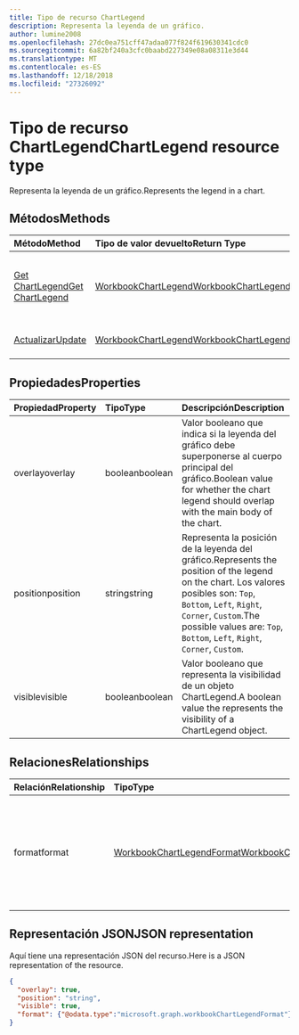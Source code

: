 ```yaml
---
title: Tipo de recurso ChartLegend
description: Representa la leyenda de un gráfico.
author: lumine2008
ms.openlocfilehash: 27dc0ea751cff47adaa077f824f619630341cdc0
ms.sourcegitcommit: 6a82bf240a3cfc0baabd227349e08a08311e3d44
ms.translationtype: MT
ms.contentlocale: es-ES
ms.lasthandoff: 12/18/2018
ms.locfileid: "27326092"
---
```

# <a name="chartlegend-resource-type"></a><span data-ttu-id="ed6ae-103">Tipo de recurso ChartLegend</span><span class="sxs-lookup"><span data-stu-id="ed6ae-103">ChartLegend resource type</span></span>

<span data-ttu-id="ed6ae-104">Representa la leyenda de un gráfico.</span><span class="sxs-lookup"><span data-stu-id="ed6ae-104">Represents the legend in a chart.</span></span>


## <a name="methods"></a><span data-ttu-id="ed6ae-105">Métodos</span><span class="sxs-lookup"><span data-stu-id="ed6ae-105">Methods</span></span>

| <span data-ttu-id="ed6ae-106">Método</span><span class="sxs-lookup"><span data-stu-id="ed6ae-106">Method</span></span>           | <span data-ttu-id="ed6ae-107">Tipo de valor devuelto</span><span class="sxs-lookup"><span data-stu-id="ed6ae-107">Return Type</span></span>    |<span data-ttu-id="ed6ae-108">Descripción</span><span class="sxs-lookup"><span data-stu-id="ed6ae-108">Description</span></span>|
|:---------------|:--------|:----------|
|[<span data-ttu-id="ed6ae-109">Get ChartLegend</span><span class="sxs-lookup"><span data-stu-id="ed6ae-109">Get ChartLegend</span></span>](../api/chartlegend-get.md) | [<span data-ttu-id="ed6ae-110">WorkbookChartLegend</span><span class="sxs-lookup"><span data-stu-id="ed6ae-110">WorkbookChartLegend</span></span>](chartlegend.md) |<span data-ttu-id="ed6ae-111">Lee las propiedades y relaciones del objeto chartLegend.</span><span class="sxs-lookup"><span data-stu-id="ed6ae-111">Read properties and relationships of chartLegend object.</span></span>|
|[<span data-ttu-id="ed6ae-112">Actualizar</span><span class="sxs-lookup"><span data-stu-id="ed6ae-112">Update</span></span>](../api/chartlegend-update.md) | [<span data-ttu-id="ed6ae-113">WorkbookChartLegend</span><span class="sxs-lookup"><span data-stu-id="ed6ae-113">WorkbookChartLegend</span></span>](chartlegend.md) |<span data-ttu-id="ed6ae-114">Actualiza el objeto ChartLegend.</span><span class="sxs-lookup"><span data-stu-id="ed6ae-114">Update ChartLegend object.</span></span> |

## <a name="properties"></a><span data-ttu-id="ed6ae-115">Propiedades</span><span class="sxs-lookup"><span data-stu-id="ed6ae-115">Properties</span></span>
| <span data-ttu-id="ed6ae-116">Propiedad</span><span class="sxs-lookup"><span data-stu-id="ed6ae-116">Property</span></span>     | <span data-ttu-id="ed6ae-117">Tipo</span><span class="sxs-lookup"><span data-stu-id="ed6ae-117">Type</span></span>   |<span data-ttu-id="ed6ae-118">Descripción</span><span class="sxs-lookup"><span data-stu-id="ed6ae-118">Description</span></span>|
|:---------------|:--------|:----------|
|<span data-ttu-id="ed6ae-119">overlay</span><span class="sxs-lookup"><span data-stu-id="ed6ae-119">overlay</span></span>|<span data-ttu-id="ed6ae-120">boolean</span><span class="sxs-lookup"><span data-stu-id="ed6ae-120">boolean</span></span>|<span data-ttu-id="ed6ae-121">Valor booleano que indica si la leyenda del gráfico debe superponerse al cuerpo principal del gráfico.</span><span class="sxs-lookup"><span data-stu-id="ed6ae-121">Boolean value for whether the chart legend should overlap with the main body of the chart.</span></span>|
|<span data-ttu-id="ed6ae-122">position</span><span class="sxs-lookup"><span data-stu-id="ed6ae-122">position</span></span>|<span data-ttu-id="ed6ae-123">string</span><span class="sxs-lookup"><span data-stu-id="ed6ae-123">string</span></span>|<span data-ttu-id="ed6ae-124">Representa la posición de la leyenda del gráfico.</span><span class="sxs-lookup"><span data-stu-id="ed6ae-124">Represents the position of the legend on the chart.</span></span> <span data-ttu-id="ed6ae-125">Los valores posibles son: `Top`, `Bottom`, `Left`, `Right`, `Corner`, `Custom`.</span><span class="sxs-lookup"><span data-stu-id="ed6ae-125">The possible values are: `Top`, `Bottom`, `Left`, `Right`, `Corner`, `Custom`.</span></span>|
|<span data-ttu-id="ed6ae-126">visible</span><span class="sxs-lookup"><span data-stu-id="ed6ae-126">visible</span></span>|<span data-ttu-id="ed6ae-127">boolean</span><span class="sxs-lookup"><span data-stu-id="ed6ae-127">boolean</span></span>|<span data-ttu-id="ed6ae-128">Valor booleano que representa la visibilidad de un objeto ChartLegend.</span><span class="sxs-lookup"><span data-stu-id="ed6ae-128">A boolean value the represents the visibility of a ChartLegend object.</span></span>|

## <a name="relationships"></a><span data-ttu-id="ed6ae-129">Relaciones</span><span class="sxs-lookup"><span data-stu-id="ed6ae-129">Relationships</span></span>
| <span data-ttu-id="ed6ae-130">Relación</span><span class="sxs-lookup"><span data-stu-id="ed6ae-130">Relationship</span></span> | <span data-ttu-id="ed6ae-131">Tipo</span><span class="sxs-lookup"><span data-stu-id="ed6ae-131">Type</span></span>   |<span data-ttu-id="ed6ae-132">Descripción</span><span class="sxs-lookup"><span data-stu-id="ed6ae-132">Description</span></span>|
|:---------------|:--------|:----------|
|<span data-ttu-id="ed6ae-133">format</span><span class="sxs-lookup"><span data-stu-id="ed6ae-133">format</span></span>|[<span data-ttu-id="ed6ae-134">WorkbookChartLegendFormat</span><span class="sxs-lookup"><span data-stu-id="ed6ae-134">WorkbookChartLegendFormat</span></span>](chartlegendformat.md)|<span data-ttu-id="ed6ae-p102">Representa el formato de una leyenda del gráfico, que incluye el formato de relleno y de fuente. Solo lectura.</span><span class="sxs-lookup"><span data-stu-id="ed6ae-p102">Represents the formatting of a chart legend, which includes fill and font formatting. Read-only.</span></span>|

## <a name="json-representation"></a><span data-ttu-id="ed6ae-137">Representación JSON</span><span class="sxs-lookup"><span data-stu-id="ed6ae-137">JSON representation</span></span>

<span data-ttu-id="ed6ae-138">Aquí tiene una representación JSON del recurso.</span><span class="sxs-lookup"><span data-stu-id="ed6ae-138">Here is a JSON representation of the resource.</span></span>

<!-- {
  "blockType": "resource",
  "baseType": "microsoft.graph.entity",
  "optionalProperties": [

  ],
  "@odata.type": "microsoft.graph.workbookChartLegend"
}-->

```json
{
  "overlay": true,
  "position": "string",
  "visible": true,
  "format": {"@odata.type":"microsoft.graph.workbookChartLegendFormat"}
}

```

<!-- uuid: 8fcb5dbc-d5aa-4681-8e31-b001d5168d79
2015-10-25 14:57:30 UTC -->
<!-- {
  "type": "#page.annotation",
  "description": "ChartLegend resource",
  "keywords": "",
  "section": "documentation",
  "tocPath": ""
}-->